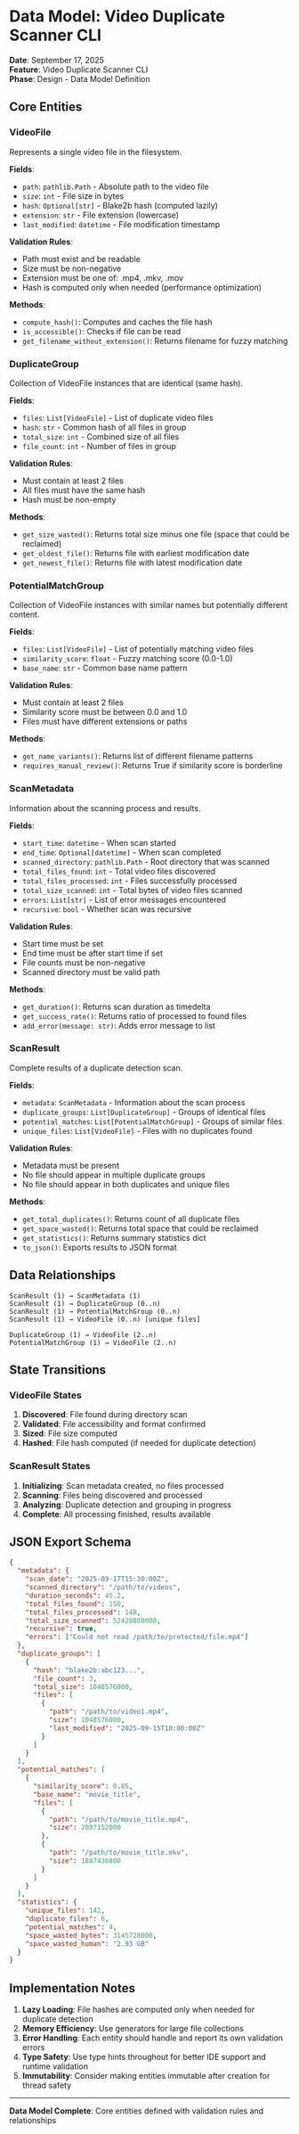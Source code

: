 # Data Model: Video Duplicate Scanner CLI

**Date**: September 17, 2025  
**Feature**: Video Duplicate Scanner CLI  
**Phase**: Design - Data Model Definition

## Core Entities

### VideoFile
Represents a single video file in the filesystem.

**Fields**:
- `path`: `pathlib.Path` - Absolute path to the video file
- `size`: `int` - File size in bytes
- `hash`: `Optional[str]` - Blake2b hash (computed lazily)
- `extension`: `str` - File extension (lowercase)
- `last_modified`: `datetime` - File modification timestamp

**Validation Rules**:
- Path must exist and be readable
- Size must be non-negative
- Extension must be one of: .mp4, .mkv, .mov
- Hash is computed only when needed (performance optimization)

**Methods**:
- `compute_hash()`: Computes and caches the file hash
- `is_accessible()`: Checks if file can be read
- `get_filename_without_extension()`: Returns filename for fuzzy matching

### DuplicateGroup
Collection of VideoFile instances that are identical (same hash).

**Fields**:
- `files`: `List[VideoFile]` - List of duplicate video files
- `hash`: `str` - Common hash of all files in group
- `total_size`: `int` - Combined size of all files
- `file_count`: `int` - Number of files in group

**Validation Rules**:
- Must contain at least 2 files
- All files must have the same hash
- Hash must be non-empty

**Methods**:
- `get_size_wasted()`: Returns total size minus one file (space that could be reclaimed)
- `get_oldest_file()`: Returns file with earliest modification date
- `get_newest_file()`: Returns file with latest modification date

### PotentialMatchGroup
Collection of VideoFile instances with similar names but potentially different content.

**Fields**:
- `files`: `List[VideoFile]` - List of potentially matching video files
- `similarity_score`: `float` - Fuzzy matching score (0.0-1.0)
- `base_name`: `str` - Common base name pattern

**Validation Rules**:
- Must contain at least 2 files
- Similarity score must be between 0.0 and 1.0
- Files must have different extensions or paths

**Methods**:
- `get_name_variants()`: Returns list of different filename patterns
- `requires_manual_review()`: Returns True if similarity score is borderline

### ScanMetadata
Information about the scanning process and results.

**Fields**:
- `start_time`: `datetime` - When scan started
- `end_time`: `Optional[datetime]` - When scan completed
- `scanned_directory`: `pathlib.Path` - Root directory that was scanned
- `total_files_found`: `int` - Total video files discovered
- `total_files_processed`: `int` - Files successfully processed
- `total_size_scanned`: `int` - Total bytes of video files scanned
- `errors`: `List[str]` - List of error messages encountered
- `recursive`: `bool` - Whether scan was recursive

**Validation Rules**:
- Start time must be set
- End time must be after start time if set
- File counts must be non-negative
- Scanned directory must be valid path

**Methods**:
- `get_duration()`: Returns scan duration as timedelta
- `get_success_rate()`: Returns ratio of processed to found files
- `add_error(message: str)`: Adds error message to list

### ScanResult
Complete results of a duplicate detection scan.

**Fields**:
- `metadata`: `ScanMetadata` - Information about the scan process
- `duplicate_groups`: `List[DuplicateGroup]` - Groups of identical files
- `potential_matches`: `List[PotentialMatchGroup]` - Groups of similar files
- `unique_files`: `List[VideoFile]` - Files with no duplicates found

**Validation Rules**:
- Metadata must be present
- No file should appear in multiple duplicate groups
- No file should appear in both duplicates and unique files

**Methods**:
- `get_total_duplicates()`: Returns count of all duplicate files
- `get_space_wasted()`: Returns total space that could be reclaimed
- `get_statistics()`: Returns summary statistics dict
- `to_json()`: Exports results to JSON format

## Data Relationships

```
ScanResult (1) → ScanMetadata (1)
ScanResult (1) → DuplicateGroup (0..n)
ScanResult (1) → PotentialMatchGroup (0..n)
ScanResult (1) → VideoFile (0..n) [unique files]

DuplicateGroup (1) → VideoFile (2..n)
PotentialMatchGroup (1) → VideoFile (2..n)
```

## State Transitions

### VideoFile States
1. **Discovered**: File found during directory scan
2. **Validated**: File accessibility and format confirmed
3. **Sized**: File size computed
4. **Hashed**: File hash computed (if needed for duplicate detection)

### ScanResult States
1. **Initializing**: Scan metadata created, no files processed
2. **Scanning**: Files being discovered and processed
3. **Analyzing**: Duplicate detection and grouping in progress
4. **Complete**: All processing finished, results available

## JSON Export Schema

```json
{
  "metadata": {
    "scan_date": "2025-09-17T15:30:00Z",
    "scanned_directory": "/path/to/videos",
    "duration_seconds": 45.2,
    "total_files_found": 150,
    "total_files_processed": 148,
    "total_size_scanned": 52428800000,
    "recursive": true,
    "errors": ["Could not read /path/to/protected/file.mp4"]
  },
  "duplicate_groups": [
    {
      "hash": "blake2b:abc123...",
      "file_count": 3,
      "total_size": 1048576000,
      "files": [
        {
          "path": "/path/to/video1.mp4",
          "size": 1048576000,
          "last_modified": "2025-09-15T10:00:00Z"
        }
      ]
    }
  ],
  "potential_matches": [
    {
      "similarity_score": 0.85,
      "base_name": "movie_title",
      "files": [
        {
          "path": "/path/to/movie_title.mp4",
          "size": 2097152000
        },
        {
          "path": "/path/to/movie_title.mkv", 
          "size": 1887436800
        }
      ]
    }
  ],
  "statistics": {
    "unique_files": 142,
    "duplicate_files": 6,
    "potential_matches": 4,
    "space_wasted_bytes": 3145728000,
    "space_wasted_human": "2.93 GB"
  }
}
```

## Implementation Notes

1. **Lazy Loading**: File hashes are computed only when needed for duplicate detection
2. **Memory Efficiency**: Use generators for large file collections
3. **Error Handling**: Each entity should handle and report its own validation errors
4. **Type Safety**: Use type hints throughout for better IDE support and runtime validation
5. **Immutability**: Consider making entities immutable after creation for thread safety

---

**Data Model Complete**: Core entities defined with validation rules and relationships